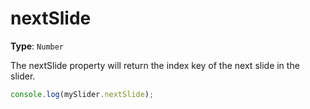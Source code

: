 # nextSlide

**Type**: `Number`

The nextSlide property will return the index key of the next slide in the slider.

```javascript
console.log(mySlider.nextSlide);
```
